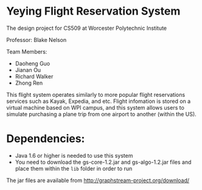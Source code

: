# Yeying Flight Reservation System
The design project for CS509 at Worcester Polytechnic Institute 

Professor: Blake Nelson

Team Members: 
- Daoheng Guo
- Jianan Ou
- Richard Walker
- Zhong Ren

This flight system operates similarly to more popular flight reservations services such as Kayak, Expedia, and etc.
Flight infomation is stored on a virtual machine based on WPI campus, and this system allows users to simulate purchasing a plane trip from one airport to another (within the US). 

# Dependencies:

- Java 1.6 or higher is needed to use this system
- You need to download the gs-core-1.2.jar and gs-algo-1.2.jar files and place them within the <code>lib</code> folder in order to run

The jar files are available from http://graphstream-project.org/download/

